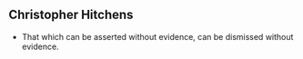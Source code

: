 Christopher Hitchens
--------------------

* That which can be asserted without evidence, can be dismissed without evidence.
